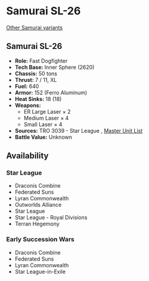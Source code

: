 # Samurai SL-26 

[Other Samurai variants](../samurai.md) 

## Samurai SL-26 

- **Role:** Fast Dogfighter 
- **Tech Base:** Inner Sphere (2620) 
- **Chassis:** 50 tons 
- **Thrust:** 7 / 11, XL 
- **Fuel:** 640 
- **Armor:** 152 (Ferro Aluminum) 
- **Heat Sinks:** 18 (18) 
- **Weapons:** 
  - ER Large Laser × 2 
  - Medium Laser × 4 
  - Small Laser × 4 
- **Sources:** TRO 3039 - Star League , [Master Unit List](http://masterunitlist.info/Unit/Details/2791) 
- **Battle Value:** Unknown 

## Availability 

### Star League 

- Draconis Combine 
- Federated Suns 
- Lyran Commonwealth 
- Outworlds Alliance 
- Star League 
- Star League - Royal Divisions 
- Terran Hegemony 

### Early Succession Wars 

- Draconis Combine 
- Federated Suns 
- Lyran Commonwealth 
- Star League-in-Exile 

